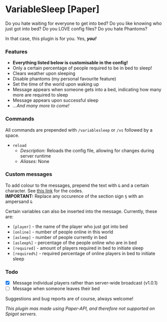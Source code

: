 # VariableSleep [Paper]
Do you hate waiting for everyone to get into bed?
Do you like knowing who just got into bed?
Do you LOVE config files?
Do you hate Phantoms?

In that case, this plugin is for you. Yes, _**you!**_

### Features
- **Everything listed below is customisable in the config!**
- Only a certain percentage of people required to be in bed to sleep!
- Clears weather upon sleeping
- Disable phantoms (my personal favourite feature)
- Set the time of the world upon waking up
- Message appears when someone gets into a bed, indicating how many more are required to sleep
- Message appears upon successful sleep
- _...And many more to come!_

### Commands
All commands are prepended with `/variablesleep` or `/vs` followed by a space.
- `reload`
    - _Description:_ Reloads the config file, allowing for changes during server runtime
    - _Aliases:_ None

### Custom messages
To add colour to the messages, prepend the text with `&` and a certain character.
See [this link](https://minecraft.gamepedia.com/Formatting_codes) for the codes.<br>
**IMPORTANT:** Replace any occurence of the section sign `§` with an ampersand `&`

Certain variables can also be inserted into the message. Currently, these are:
- `[player]` - the name of the player who just got into bed
- `[online]` - number of people online in this world
- `[asleep]` - number of people currently in bed
- `[asleep%]` - percentage of the people online who are in bed
- `[required]` - amount of players required in bed to initiate sleep
- `[required%]` - required percentage of online players in bed to initiate sleep

### Todo
- [x] Message individual players rather than server-wide broadcast (v1.0.1)
- [ ] Message when someone leaves their bed

Suggestions and bug reports are of course, always welcome!

*This plugin mas made using Paper-API, and therefore not supported on Spigot servers.*